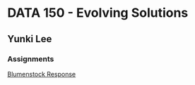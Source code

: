# DATA 150 - Evolving Solutions

## Yunki Lee

### Assignments

[Blumenstock Response](https://github.com/yunkichristian/work/blob/master/blumenstock.md)
